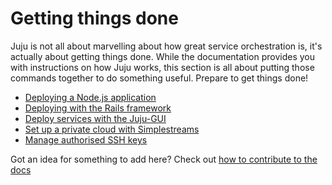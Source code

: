 # Getting things done

Juju is not all about marvelling about how great service orchestration is, it's
actually about getting things done. While the documentation provides you with
instructions on how Juju works, this section is all about putting those commands together to do something useful. Prepare to get things done!

- [Deploying a Node.js application](howto-node.html)
- [Deploying with the Rails framework](howto-rails.html)
- [Deploy services with the Juju-GUI](howto-gui-management.html)
- [Set up a private cloud with Simplestreams](howto-privatecloud.html)
- [Manage authorised SSH keys](howto-authorised-keys.html)

Got an idea for something to add here? Check out [how to contribute to the
docs](contributing.html)
